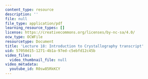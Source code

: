 ```yaml
---
content_type: resource
description: ''
file: null
file_type: application/pdf
learning_resource_types: []
license: https://creativecommons.org/licenses/by-nc-sa/4.0/
ocw_type: OCWFile
resourcetype: Document
title: 'Lecture 18: Introduction to Crystallography transcript'
uid: 57050d15-1271-4b1a-97ed-c5ebfd12c45b
video_files:
  video_thumbnail_file: null
video_metadata:
  youtube_id: R0sw85RkKCY
---
```

